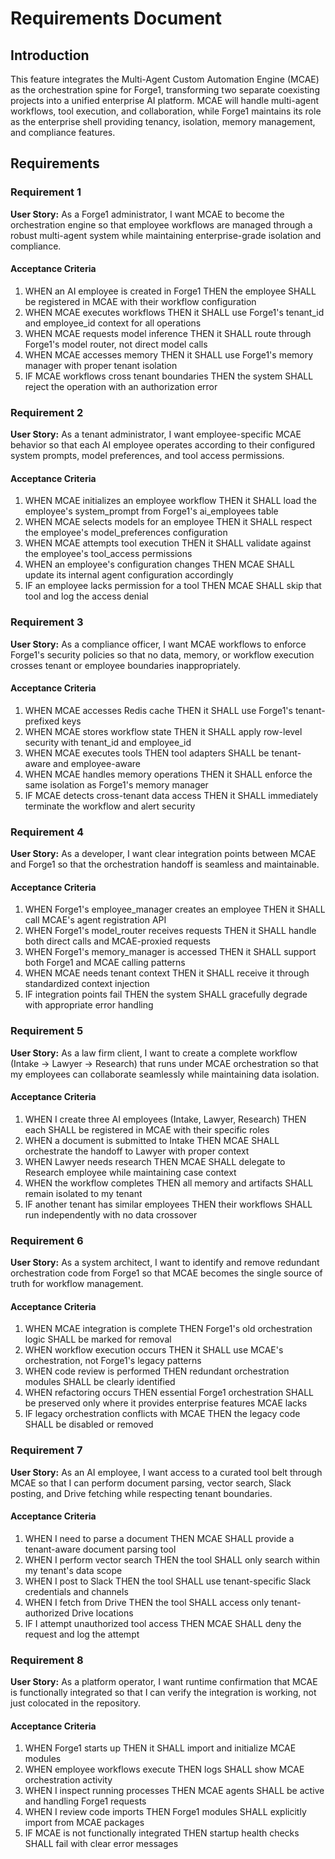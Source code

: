 # Requirements Document

## Introduction

This feature integrates the Multi-Agent Custom Automation Engine (MCAE) as the orchestration spine for Forge1, transforming two separate coexisting projects into a unified enterprise AI platform. MCAE will handle multi-agent workflows, tool execution, and collaboration, while Forge1 maintains its role as the enterprise shell providing tenancy, isolation, memory management, and compliance features.

## Requirements

### Requirement 1

**User Story:** As a Forge1 administrator, I want MCAE to become the orchestration engine so that employee workflows are managed through a robust multi-agent system while maintaining enterprise-grade isolation and compliance.

#### Acceptance Criteria

1. WHEN an AI employee is created in Forge1 THEN the employee SHALL be registered in MCAE with their workflow configuration
2. WHEN MCAE executes workflows THEN it SHALL use Forge1's tenant_id and employee_id context for all operations
3. WHEN MCAE requests model inference THEN it SHALL route through Forge1's model router, not direct model calls
4. WHEN MCAE accesses memory THEN it SHALL use Forge1's memory manager with proper tenant isolation
5. IF MCAE workflows cross tenant boundaries THEN the system SHALL reject the operation with an authorization error

### Requirement 2

**User Story:** As a tenant administrator, I want employee-specific MCAE behavior so that each AI employee operates according to their configured system prompts, model preferences, and tool access permissions.

#### Acceptance Criteria

1. WHEN MCAE initializes an employee workflow THEN it SHALL load the employee's system_prompt from Forge1's ai_employees table
2. WHEN MCAE selects models for an employee THEN it SHALL respect the employee's model_preferences configuration
3. WHEN MCAE attempts tool execution THEN it SHALL validate against the employee's tool_access permissions
4. WHEN an employee's configuration changes THEN MCAE SHALL update its internal agent configuration accordingly
5. IF an employee lacks permission for a tool THEN MCAE SHALL skip that tool and log the access denial

### Requirement 3

**User Story:** As a compliance officer, I want MCAE workflows to enforce Forge1's security policies so that no data, memory, or workflow execution crosses tenant or employee boundaries inappropriately.

#### Acceptance Criteria

1. WHEN MCAE accesses Redis cache THEN it SHALL use Forge1's tenant-prefixed keys
2. WHEN MCAE stores workflow state THEN it SHALL apply row-level security with tenant_id and employee_id
3. WHEN MCAE executes tools THEN tool adapters SHALL be tenant-aware and employee-aware
4. WHEN MCAE handles memory operations THEN it SHALL enforce the same isolation as Forge1's memory manager
5. IF MCAE detects cross-tenant data access THEN it SHALL immediately terminate the workflow and alert security

### Requirement 4

**User Story:** As a developer, I want clear integration points between MCAE and Forge1 so that the orchestration handoff is seamless and maintainable.

#### Acceptance Criteria

1. WHEN Forge1's employee_manager creates an employee THEN it SHALL call MCAE's agent registration API
2. WHEN Forge1's model_router receives requests THEN it SHALL handle both direct calls and MCAE-proxied requests
3. WHEN Forge1's memory_manager is accessed THEN it SHALL support both Forge1 and MCAE calling patterns
4. WHEN MCAE needs tenant context THEN it SHALL receive it through standardized context injection
5. IF integration points fail THEN the system SHALL gracefully degrade with appropriate error handling

### Requirement 5

**User Story:** As a law firm client, I want to create a complete workflow (Intake → Lawyer → Research) that runs under MCAE orchestration so that my employees can collaborate seamlessly while maintaining data isolation.

#### Acceptance Criteria

1. WHEN I create three AI employees (Intake, Lawyer, Research) THEN each SHALL be registered in MCAE with their specific roles
2. WHEN a document is submitted to Intake THEN MCAE SHALL orchestrate the handoff to Lawyer with proper context
3. WHEN Lawyer needs research THEN MCAE SHALL delegate to Research employee while maintaining case context
4. WHEN the workflow completes THEN all memory and artifacts SHALL remain isolated to my tenant
5. IF another tenant has similar employees THEN their workflows SHALL run independently with no data crossover

### Requirement 6

**User Story:** As a system architect, I want to identify and remove redundant orchestration code from Forge1 so that MCAE becomes the single source of truth for workflow management.

#### Acceptance Criteria

1. WHEN MCAE integration is complete THEN Forge1's old orchestration logic SHALL be marked for removal
2. WHEN workflow execution occurs THEN it SHALL use MCAE's orchestration, not Forge1's legacy patterns
3. WHEN code review is performed THEN redundant orchestration modules SHALL be clearly identified
4. WHEN refactoring occurs THEN essential Forge1 orchestration SHALL be preserved only where it provides enterprise features MCAE lacks
5. IF legacy orchestration conflicts with MCAE THEN the legacy code SHALL be disabled or removed

### Requirement 7

**User Story:** As an AI employee, I want access to a curated tool belt through MCAE so that I can perform document parsing, vector search, Slack posting, and Drive fetching while respecting tenant boundaries.

#### Acceptance Criteria

1. WHEN I need to parse a document THEN MCAE SHALL provide a tenant-aware document parsing tool
2. WHEN I perform vector search THEN the tool SHALL only search within my tenant's data scope
3. WHEN I post to Slack THEN the tool SHALL use tenant-specific Slack credentials and channels
4. WHEN I fetch from Drive THEN the tool SHALL access only tenant-authorized Drive locations
5. IF I attempt unauthorized tool access THEN MCAE SHALL deny the request and log the attempt

### Requirement 8

**User Story:** As a platform operator, I want runtime confirmation that MCAE is functionally integrated so that I can verify the integration is working, not just colocated in the repository.

#### Acceptance Criteria

1. WHEN Forge1 starts up THEN it SHALL import and initialize MCAE modules
2. WHEN employee workflows execute THEN logs SHALL show MCAE orchestration activity
3. WHEN I inspect running processes THEN MCAE agents SHALL be active and handling Forge1 requests
4. WHEN I review code imports THEN Forge1 modules SHALL explicitly import from MCAE packages
5. IF MCAE is not functionally integrated THEN startup health checks SHALL fail with clear error messages